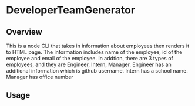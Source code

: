 # DeveloperTeamGenerator

## Overview
This is a node CLI that takes in information about employees then renders it to HTML page. The information includes name of the employee, id of the employee and email of the employee. In addtion, there are 3 types of employees, and they are Engineer, Intern, Manager. Engineer has an additional information which is github username. Intern has a school name. Manager has office number

## Usage

